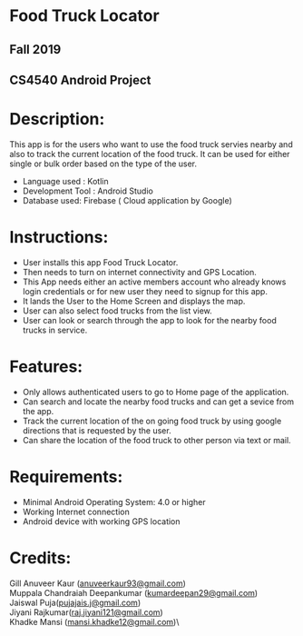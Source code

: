 # Food Truck Locator
## Fall 2019
## CS4540 Android Project

# Description:
This app is for the users who want to use the food truck servies nearby and also to track the current location of the food truck.  It can be used for either single or bulk order based on the type of the user.
- Language used : Kotlin
- Development Tool : Android Studio
- Database used: Firebase ( Cloud application by Google)

# Instructions:
- User installs this app Food Truck Locator.
- Then needs to turn on internet connectivity and GPS Location.
- This App needs either an active members account who already knows login credentials or for new user they need to signup for this app.
- It lands the User to the Home Screen and displays the map.
- User can also select food trucks from the list view.
- User can look or search through the app to look for the nearby food trucks in service.

# Features:
- Only allows authenticated users to go to Home page of the application.
- Can search and locate the nearby food trucks and can get a sevice from the app.
- Track the current location of the on going food truck by using google directions that is requested by the user.
- Can share the location of the food truck to other person via text or mail.

# Requirements:
- Minimal Android Operating System: 4.0 or higher
- Working Internet connection
- Android device with working GPS location

# Credits:
Gill Anuveer Kaur (anuveerkaur93@gmail.com)\
Muppala Chandraiah Deepankumar (kumardeepan29@gmail.com)\
Jaiswal Puja(pujajais.j@gmail.com)\
Jiyani Rajkumar(raj.jiyani121@gmail.com)\
Khadke Mansi (mansi.khadke12@gmail.com)\

